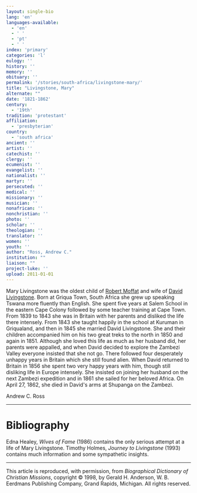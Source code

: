 ```yaml
---
layout: single-bio
lang: 'en'
languages-available:
  - 'en'
  - ' '
  - 'pt'
  - ' '
index: 'primary'
categories: 'l'
eulogy: ''
history: ''
memory: ''
obituary: ''
permalink: '/stories/south-africa/livingstone-mary/'
title: "Livingstone, Mary"
alternate: ""
date: '1821-1862'
century:
  - '19th'
tradition: 'protestant'
affiliation:
  - 'presbyterian'
country:
  - 'south africa'
ancient: ''
artist: ''
catechist: ''
clergy: ''
ecumenist: ''
evangelist: ''
nationalist: ''
martyr: ''
persecuted: ''
medical: ''
missionary: ''
musician: ''
nonafrican: ''
nonchristian: ''
photo: ''
scholar: ''
theologian: ''
translator: ''
women: ''
youth: ''
author: "Ross, Andrew C."
institution: ""
liaison: ""
project-luke: ''
upload: 2011-01-01
---
```




Mary Livingstone was the oldest child of
[Robert Moffat](moffatt4_robert.html) and wife
of [David Livingstone](livingstone3_david.html).
Born at Griqua Town, South Africa she grew up speaking Tswana
more fluently than English. She spent five years at Salem
School in the eastern Cape Colony followed by some teacher
training at Cape Town. From 1839 to 1843 she was in Britain
with her parents and disliked the life there intensely. From
1843 she taught happily in the school at Kuruman in Griqualand,
and then in 1845 she married David Livingstone. She and their
children accompanied him on his two great treks to the north
in 1850 and again in 1851. Although she loved this life as
much as her husband did, her parents were appalled, and when
David decided to explore the Zambezi Valley everyone insisted
that she not go. There followed four desperately unhappy years
in Britain which she still found alien. When David returned
to Britain in 1856 she spent two very happy years with him,
though still disliking life in Europe intensely. She insisted
on joining her husband on the next Zambezi expedition and
in 1861 she sailed for her beloved Africa. On April 27, 1862,
she died in David's arms at Shupanga on the Zambezi.

Andrew C. Ross

---

# Bibliography

Edna Healey, *Wives of Fame* (1986) contains the only serious attempt at a life of Mary Livingstone. Timothy Holmes, *Journey to Livingstone* (1993) contains much information and some sympathetic insights.

---

This article is reproduced, with permission, from *Biographical Dictionary of Christian Missions*, copyright © 1998, by Gerald H. Anderson, W. B. Eerdmans Publishing Company, Grand Rapids, Michigan. All rights reserved.